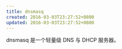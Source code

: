 ```yaml
---
title: dnsmasq
created: 2016-03-03T23:27:52+0800
updated: 2016-03-03T23:27:52+0800
---
```



dnsmasq 是一个轻量级 DNS 与 DHCP 服务器。
